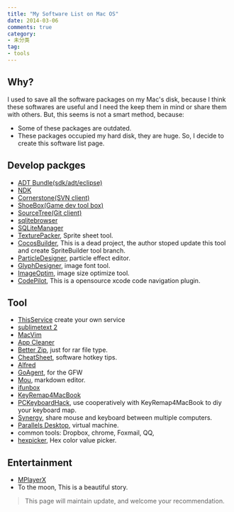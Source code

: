 ```yaml
---
title: "My Software List on Mac OS"
date: 2014-03-06
comments: true
category:
- 未分类
tag:
- tools
---
```

## Why?
I used to save all the software packages on my Mac's disk, because I think these softwares are useful and I need the keep them in mind or share them with others.
But, this seems is not a smart method, because:
* Some of these packages are outdated.
* These packages occupied my hard disk, they are huge.
So, I decide to create this software list page.
## Develop packges
* [ADT Bundle(sdk/adt/eclipse)](http://developer.android.com/sdk/index.html)
* [NDK](http://developer.android.com/tools/sdk/ndk/index.html)
* [Cornerstone(SVN client)](http://www.zennaware.com/cornerstone/index.php)
* [ShoeBox(Game dev tool box)](http://renderhjs.net/shoebox/)
* [SourceTree(Git client)](http://www.sourcetreeapp.com/)
* [sqlitebrowser](http://sourceforge.net/projects/sqlitebrowser/)
* [SQLiteManager](http://www.sqlabs.com/sqlitemanager.php)
* [TexturePacker](http://www.codeandweb.com/texturepacker), Sprite sheet tool.
* [CocosBuilder](https://github.com/cocos2d/CocosBuilder), This is a dead project, the author stoped update this tool and create SpriteBuilder tool branch.
* [ParticleDesigner](http://71squared.com/particledesigner), particle effect editor.
* [GlyphDesigner](http://71squared.com/en/glyphdesigner), image font tool.
* [ImageOptim](http://imageoptim.com/), image size optimize tool.
* [CodePilot](http://codepilot.cc/), This is a opensource xcode code navigation plugin.
## Tool
* [ThisService](http://wafflesoftware.net/thisservice/) create your own service
* [sublimetext 2](http://www.sublimetext.com/2)
* [MacVim](https://code.google.com/p/macvim/)
* [App Cleaner](http://www.freemacsoft.net/appcleaner/)
* [Better Zip](http://macitbetter.com/), just for rar file type.
* [CheatSheet](http://www.mediaatelier.com/CheatSheet/), software hotkey tips.
* [Alfred](http://www.alfredapp.com/)
* [GoAgent](https://code.google.com/p/goagent/), for the GFW
* [Mou](http://mouapp.com/), markdown editor.
* [ifunbox](http://www.i-funbox.com/)
* [KeyRemap4MacBook](https://pqrs.org/macosx/keyremap4macbook/)
* [PCKeyboardHack](https://pqrs.org/macosx/keyremap4macbook/pckeyboardhack.html.en), use cooperatively with KeyRemap4MacBook to diy your keyboard map.
* [Synergy](http://synergy-foss.org/), share mouse and keyboard between multiple computers.
* [Parallels Desktop](http://www.parallels.com/products/desktop/), virtual machine.
* common tools: Dropbox, chrome, Foxmail, QQ,
* [hexpicker](http://wafflesoftware.net/hexpicker/), Hex color value picker.
## Entertainment
* [MPlayerX](http://mplayerx.org/)
* To the moon, This is a beautiful story.
> This page will maintain update, and welcome your recommendation.
